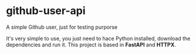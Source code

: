 # github-user-api
A simple Github user, just for testing purporse

It's very simple to use, you just need to hace Python installed, download the dependencies and run it. This project is based in **FastAPI** and **HTTPX**.


